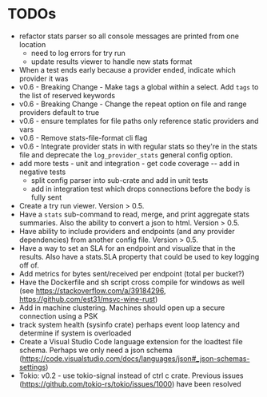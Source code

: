 # TODOs
- refactor stats parser so all console messages are printed from one location
  - need to log errors for try run
  - update results viewer to handle new stats format
- When a test ends early because a provider ended, indicate which provider it was
- v0.6 - Breaking Change - Make tags a global within a select. Add `tags` to the list of reserved keywords
- v0.6 - Breaking Change - Change the repeat option on file and range providers default to true
- v0.6 - ensure templates for file paths only reference static providers and vars
- v0.6 - Remove stats-file-format cli flag
- v0.6 - Integrate provider stats in with regular stats so they're in the stats file and deprecate the `log_provider_stats` general config option.
- add more tests - unit and integration - get code coverage -- add in negative tests
  - split config parser into sub-crate and add in unit tests
  - add in integration test which drops connections before the body is fully sent
- Create a try run viewer. Version > 0.5.
- Have a `stats` sub-command to read, merge, and print aggregate stats summaries. Also the ability to convert a json to html. Version > 0.5.
- Have ability to include providers and endpoints (and any provider dependencies) from another config file. Version > 0.5.
- Have a way to set an SLA for an endpoint and visualize that in the results. Also have a stats.SLA property that could be used to key logging off of.
- Add metrics for bytes sent/received per endpoint (total per bucket?)
- Have the Dockerfile and sh script cross compile for windows as well (see https://stackoverflow.com/a/39184296, https://github.com/est31/msvc-wine-rust)
- Add in machine clustering. Machines should open up a secure connection using a PSK
- track system health (sysinfo crate) perhaps event loop latency and determine if system is overloaded
- Create a Visual Studio Code language extension for the loadtest file schema. Perhaps we only need a json schema (https://code.visualstudio.com/docs/languages/json#_json-schemas-settings)
- Tokio: v0.2 - use tokio-signal instead of ctrl c crate. Previous issues (https://github.com/tokio-rs/tokio/issues/1000) have been resolved